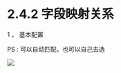 # 2.4.2 字段映射关系

1 ， 基本配置

PS : 可以自动匹配，也可以自己去选

![](http://pc1pao5ui.bkt.clouddn.com/20180723075740.jpg)